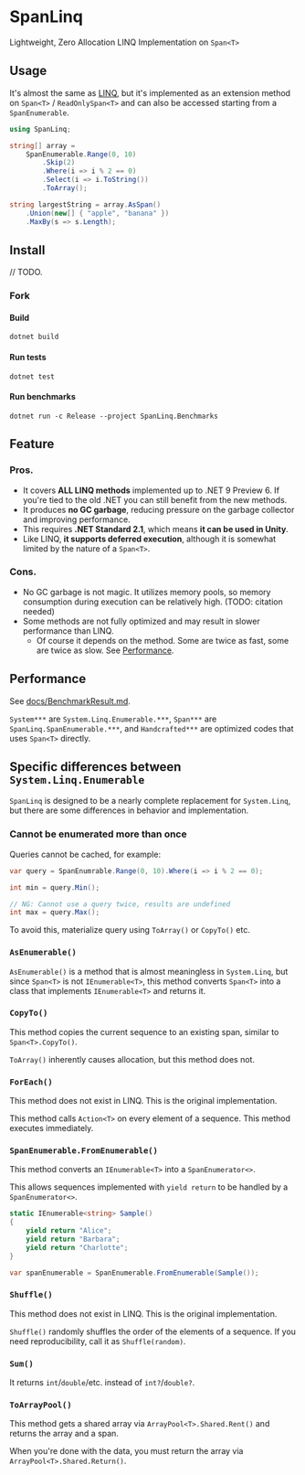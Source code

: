 # SpanLinq

Lightweight, Zero Allocation LINQ Implementation on `Span<T>`

## Usage

It's almost the same as [LINQ](https://learn.microsoft.com/en-us/dotnet/api/system.linq.enumerable?view=net-9.0), but it's implemented as an extension method on `Span<T>` / `ReadOnlySpan<T>` and can also be accessed starting from a `SpanEnumerable`.

```cs
using SpanLinq;

string[] array =
    SpanEnumerable.Range(0, 10)
        .Skip(2)
        .Where(i => i % 2 == 0)
        .Select(i => i.ToString())
        .ToArray();

string largestString = array.AsSpan()
    .Union(new[] { "apple", "banana" })
    .MaxBy(s => s.Length);
```

## Install

// TODO.

### Fork

#### Build

```
dotnet build
```

#### Run tests

```
dotnet test
```

#### Run benchmarks

```
dotnet run -c Release --project SpanLinq.Benchmarks
```

## Feature

### Pros.

* It covers **ALL LINQ methods** implemented up to .NET 9 Preview 6.
    If you're tied to the old .NET you can still benefit from the new methods.
* It produces **no GC garbage**, reducing pressure on the garbage collector and improving performance.
* This requires **.NET Standard 2.1**, which means **it can be used in Unity**.
* Like LINQ, **it supports deferred execution**, although it is somewhat limited by the nature of a `Span<T>`.

### Cons.

* No GC garbage is not magic. It utilizes memory pools, so memory consumption during execution can be relatively high. (TODO: citation needed)
* Some methods are not fully optimized and may result in slower performance than LINQ.
    * Of course it depends on the method. Some are twice as fast, some are twice as slow. See [Performance](#Performance).

## Performance

See [docs/BenchmarkResult.md](docs/BenchmarkResult.md).

`System***` are `System.Linq.Enumerable.***`, `Span***` are `SpanLinq.SpanEnumerable.***`, and `Handcrafted***` are optimized codes that uses `Span<T>` directly. 

## Specific differences between `System.Linq.Enumerable`

`SpanLinq` is designed to be a nearly complete replacement for `System.Linq`, but there are some differences in behavior and implementation.

### Cannot be enumerated more than once

Queries cannot be cached, for example:

```cs
var query = SpanEnumrable.Range(0, 10).Where(i => i % 2 == 0);

int min = query.Min();

// NG: Cannot use a query twice, results are undefined
int max = query.Max();
```

To avoid this, materialize query using `ToArray()` or `CopyTo()` etc.

### `AsEnumerable()`

`AsEnumerable()` is a method that is almost meaningless in `System.Linq`, but since `Span<T>` is not `IEnumerable<T>`, this method converts `Span<T>` into a class that implements `IEnumerable<T>` and returns it.

### `CopyTo()`

This method copies the current sequence to an existing span, similar to `Span<T>.CopyTo()`.

`ToArray()` inherently causes allocation, but this method does not.

### `ForEach()`

This method does not exist in LINQ. This is the original implementation.

This method calls `Action<T>` on every element of a sequence. This method executes immediately.

### `SpanEnumerable.FromEnumerable()`

This method converts an `IEnumerable<T>` into a `SpanEnumerator<>`.

This allows sequences implemented with `yield return` to be handled by a `SpanEnumerator<>`.

```cs
static IEnumerable<string> Sample()
{
    yield return "Alice";
    yield return "Barbara";
    yield return "Charlotte";
}

var spanEnumerable = SpanEnumerable.FromEnumerable(Sample());
```

### `Shuffle()`

This method does not exist in LINQ. This is the original implementation.

`Shuffle()` randomly shuffles the order of the elements of a sequence.
If you need reproducibility, call it as `Shuffle(random)`.

### `Sum()`

It returns `int`/`double`/etc. instead of `int?`/`double?`.

### `ToArrayPool()`

This method gets a shared array via `ArrayPool<T>.Shared.Rent()` and returns the array and a span.

When you're done with the data, you must return the array via `ArrayPool<T>.Shared.Return()`.

